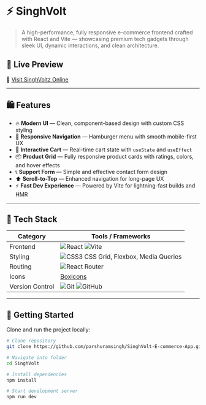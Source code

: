 # ⚡ SinghVolt
> A high-performance, fully responsive e-commerce frontend crafted with React and Vite — showcasing premium tech gadgets through sleek UI, dynamic interactions, and clean architecture.




## 🌟 Live Preview

🚀 [Visit SinghVoltz Online](https://singhvolt-ecommerce-app.vercel.app/)  


---

## 🛍️ Features

- 🔥 **Modern UI** — Clean, component-based design with custom CSS styling
- 🧭 **Responsive Navigation** — Hamburger menu with smooth mobile-first UX
- 🛒 **Interactive Cart** — Real-time cart state with `useState` and `useEffect`
- 📦 **Product Grid** — Fully responsive product cards with ratings, colors, and hover effects
- 📞 **Support Form** — Simple and effective contact form design
- ⬆️ **Scroll-to-Top** — Enhanced navigation for long-page UX
- ⚡ **Fast Dev Experience** — Powered by Vite for lightning-fast builds and HMR

---

## 🧰 Tech Stack

| Category        | Tools / Frameworks        |
|----------------|---------------------------|
| Frontend        | ![React](https://img.shields.io/badge/-React-61DAFB?logo=react&logoColor=white&style=flat) ![Vite](https://img.shields.io/badge/-Vite-646CFF?logo=vite&logoColor=white&style=flat) |
| Styling         | ![CSS3](https://img.shields.io/badge/-CSS3-1572B6?logo=css3&logoColor=white&style=flat) CSS Grid, Flexbox, Media Queries |
| Routing         | ![React Router](https://img.shields.io/badge/-React%20Router-DD0031?logo=reactrouter&logoColor=white&style=flat) |
| Icons           | [Boxicons](https://boxicons.com/) |
| Version Control | ![Git](https://img.shields.io/badge/-Git-F05032?logo=git&logoColor=white&style=flat) ![GitHub](https://img.shields.io/badge/-GitHub-181717?logo=github&logoColor=white&style=flat) |

---

## 🚀 Getting Started

Clone and run the project locally:

```bash
# Clone repository
git clone https://github.com/parshuramsingh/SinghVolt-E-commerce-App.git

# Navigate into folder
cd SinghVolt

# Install dependencies
npm install

# Start development server
npm run dev
